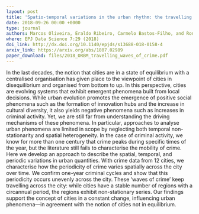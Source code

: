 ```yaml
---
layout: post
title: 'Spatio-temporal variations in the urban rhythm: the travelling waves of crime'
date: 2018-09-26 00:00 +0000
type: journal
authors: Marcos Oliveira, Eraldo Ribeiro, Carmelo Bastos-Filho, and Ronaldo Menezes
where: EPJ Data Science 7:29 (2018)
doi_link: http://dx.doi.org/10.1140/epjds/s13688-018-0158-4
arxiv_link: https://arxiv.org/abs/1807.02989
paper_download: files/2018_ORBM_travelling_waves_of_crime.pdf
---
```

In the last decades, the notion that cities are in a state of equilibrium with a centralised organisation has given place to the viewpoint of cities in disequilibrium and organised from bottom to up. In this perspective, cities are evolving systems that exhibit emergent phenomena built from local decisions. While urban evolution promotes the emergence of positive social phenomena such as the formation of innovation hubs and the increase in cultural diversity, it also yields negative phenomena such as increases in criminal activity. Yet, we are still far from understanding the driving mechanisms of these phenomena. In particular, approaches to analyse urban phenomena are limited in scope by neglecting both temporal non-stationarity and spatial heterogeneity. In the case of criminal activity, we know for more than one century that crime peaks during specific times of the year, but the literature still fails to characterise the mobility of crime. Here we develop an approach to describe the spatial, temporal, and periodic variations in urban quantities. With crime data from 12 cities, we characterise how the periodicity of crime varies spatially across the city over time. We confirm one-year criminal cycles and show that this periodicity occurs unevenly across the city. These ‘waves of crime’ keep travelling across the city: while cities have a stable number of regions with a circannual period, the regions exhibit non-stationary series. Our findings support the concept of cities in a constant change, influencing urban phenomena—in agreement with the notion of cities not in equilibrium.
